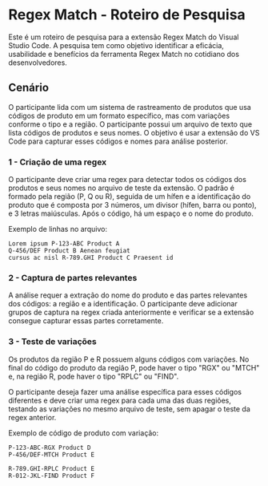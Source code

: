 # Regex Match - Roteiro de Pesquisa

Este é um roteiro de pesquisa para a extensão Regex Match do Visual Studio Code. A pesquisa tem como objetivo identificar a eficácia, usabilidade e benefícios da ferramenta Regex Match no cotidiano dos desenvolvedores.

## Cenário

O participante lida com um sistema de rastreamento de produtos que usa códigos de produto em um formato específico, mas com variações conforme o tipo e a região. O participante possui um arquivo de texto que lista códigos de produtos e seus nomes. O objetivo é usar a extensão do VS Code para capturar esses códigos e nomes para análise posterior.

### 1 - Criação de uma regex

O participante deve criar uma regex para detectar todos os códigos dos produtos e seus nomes no arquivo de teste da extensão. O padrão é formado pela região (P, Q ou R), seguida de um hífen e a identificação do produto que é composta por 3 números, um divisor (hífen, barra ou ponto), e 3 letras maiúsculas. Após o código, há um espaço e o nome do produto.

Exemplo de linhas no arquivo:

```
Lorem ipsum P-123-ABC Product A
Q-456/DEF Product B Aenean feugiat
cursus ac nisl R-789.GHI Product C Praesent id
```

### 2 - Captura de partes relevantes

A análise requer a extração do nome do produto e das partes relevantes dos códigos: a região e a identificação. O participante deve adicionar grupos de captura na regex criada anteriormente e verificar se a extensão consegue capturar essas partes corretamente.

### 3 - Teste de variações

Os produtos da região P e R possuem alguns códigos com variações. No final do código do produto da região P, pode haver o tipo "RGX" ou "MTCH" e, na região R, pode haver o tipo "RPLC" ou "FIND".

O participante deseja fazer uma análise específica para esses códigos diferentes e deve criar uma regex para cada uma das duas regiões, testando as variações no mesmo arquivo de teste, sem apagar o teste da regex anterior.

Exemplo de código de produto com variação:

```
P-123-ABC-RGX Product D
P-456/DEF-MTCH Product E

R-789.GHI-RPLC Product E
R-012-JKL-FIND Product F
```
